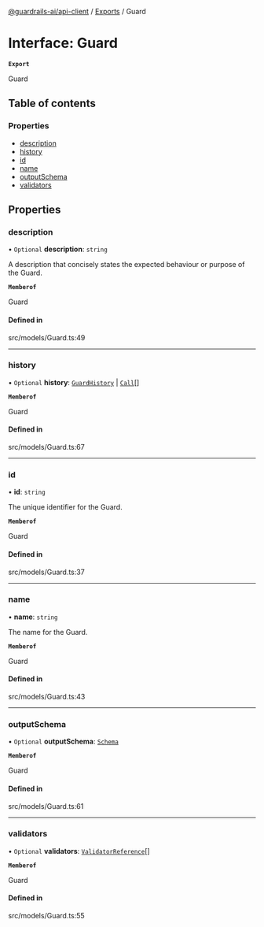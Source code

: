 [@guardrails-ai/api-client](../README.md) / [Exports](../modules.md) / Guard

# Interface: Guard

**`Export`**

Guard

## Table of contents

### Properties

- [description](Guard.md#description)
- [history](Guard.md#history)
- [id](Guard.md#id)
- [name](Guard.md#name)
- [outputSchema](Guard.md#outputschema)
- [validators](Guard.md#validators)

## Properties

### description

• `Optional` **description**: `string`

A description that concisely states the expected behaviour or purpose of the Guard.

**`Memberof`**

Guard

#### Defined in

src/models/Guard.ts:49

___

### history

• `Optional` **history**: [`GuardHistory`](GuardHistory.md) \| [`Call`](Call.md)[]

**`Memberof`**

Guard

#### Defined in

src/models/Guard.ts:67

___

### id

• **id**: `string`

The unique identifier for the Guard.

**`Memberof`**

Guard

#### Defined in

src/models/Guard.ts:37

___

### name

• **name**: `string`

The name for the Guard.

**`Memberof`**

Guard

#### Defined in

src/models/Guard.ts:43

___

### outputSchema

• `Optional` **outputSchema**: [`Schema`](Schema.md)

**`Memberof`**

Guard

#### Defined in

src/models/Guard.ts:61

___

### validators

• `Optional` **validators**: [`ValidatorReference`](ValidatorReference.md)[]

**`Memberof`**

Guard

#### Defined in

src/models/Guard.ts:55
